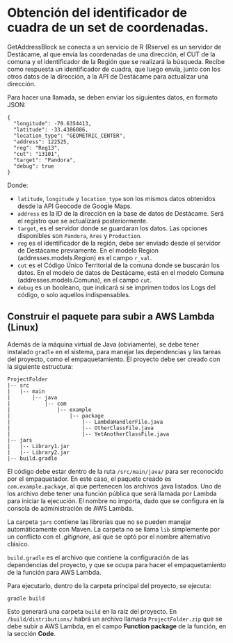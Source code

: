 # Obtención del identificador de cuadra de un set de coordenadas.

GetAddressBlock se conecta a un servicio de R (Rserve) es un servidor de Destácame, al que envía las coordenadas de una dirección, el CUT de la comuna y el identificador de la Región que se realizará la búsqueda. Recibe como respuesta un identificador de cuadra, que luego envía, junto con los otros datos de la dirección, a la API de Destácame para actualizar una dirección.

Para hacer una llamada, se deben enviar los siguientes datos, en formato JSON:

```
{
  "longitude": -70.6354413,
  "latitude": -33.4386086,
  "location_type": "GEOMETRIC_CENTER",
  "address": 122525,
  "reg": "Reg13",
  "cut": "13101",
  "target": "Pandora",
  "debug": true
}
```

Donde:

* `latitude`, `longitude` y `location_type` son los mismos datos obtenidos desde la API Geocode de Google Maps.
* `address` es la ID de la dirección en la base de datos de Destácame. Será el registro que se actualizará posteriormente.
* `target`, es el servidor donde se guardaran los datos. Las opciones disponibles son `Pandora`, `Ares` y `Production`.
* `reg` es el identificador de la región, debe ser enviado desde el servidor de Destácame previamente. En el modelo Region (addresses.models.Region) es el campo `r_val`.
* `cut` es el Código Único Territorial de la comuna donde se buscarán los datos. En el modelo de datos de Destácame, está en el modelo Comuna (addresses.models.Comuna), en el campo `cut`.
* `debug` es un booleano, que indicará si se imprimen todos los Logs del código, o solo aquellos indispensables.


## Construir el paquete para subir a AWS Lambda (Linux)

Además de la máquina virtual de Java (obviamente), se debe tener instalado `gradle` en el sistema, para manejar las dependencias y las tareas del proyecto, como el empaquetamiento. El proyecto debe ser creado con la siguiente estructura:

```
ProjectFolder
|-- src
|   |-- main
|       |-- java
|           |-- com
|               |-- example
|                   |-- package
|                       |-- LambdaHandlerFile.java
|                       |-- OtherClassFile.java
|                       |-- YetAnotherClassFile.java
|-- jars
|   |-- Library1.jar
|   |-- Library2.jar
|-- build.gradle
```

El código debe estar dentro de la ruta `/src/main/java/` para ser reconocido por el empaquetador. En este caso, el paquete creado es `com.example.package`, al que pertenecen los archivos .java listados. Uno de los archivo debe tener una función pública que será llamada por Lambda para iniciar la ejecución. El nombre no importa, dado que se configura en la consola de administración de AWS Lambda.

La carpeta `jars` contiene las librerías que no se pueden manejar automáticamente con Maven. La carpeta no se llama `lib` simplemente por un conflicto con el *.gitignore*, así que se optó por el nombre alternativo clásico.

`build.gradle` es el archivo que contiene la configuración de las dependencias del proyecto, y que se ocupa para hacer el empaquetamiento de la función para AWS Lambda.

Para ejecutarlo, dentro de la carpeta principal del proyecto, se ejecuta:

```
gradle build
```

Esto generará una carpeta `build` en la raíz del proyecto. En `/build/distributions/` habrá un archivo llamada `ProjectFolder.zip` que se debe subir a AWS Lambda, en el campo **Function package** de la función, en la sección **Code**.
